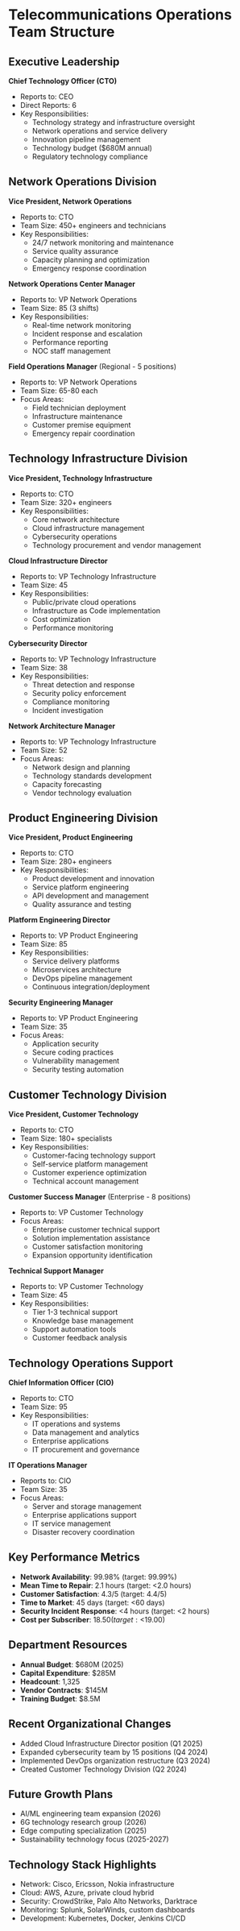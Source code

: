 # Telecommunications Operations Team Structure

## Executive Leadership
**Chief Technology Officer (CTO)**
- Reports to: CEO
- Direct Reports: 6
- Key Responsibilities:
  - Technology strategy and infrastructure oversight
  - Network operations and service delivery
  - Innovation pipeline management
  - Technology budget ($680M annual)
  - Regulatory technology compliance

## Network Operations Division
**Vice President, Network Operations**
- Reports to: CTO
- Team Size: 450+ engineers and technicians
- Key Responsibilities:
  - 24/7 network monitoring and maintenance
  - Service quality assurance
  - Capacity planning and optimization
  - Emergency response coordination

**Network Operations Center Manager**
- Reports to: VP Network Operations
- Team Size: 85 (3 shifts)
- Key Responsibilities:
  - Real-time network monitoring
  - Incident response and escalation
  - Performance reporting
  - NOC staff management

**Field Operations Manager** (Regional - 5 positions)
- Reports to: VP Network Operations
- Team Size: 65-80 each
- Focus Areas:
  - Field technician deployment
  - Infrastructure maintenance
  - Customer premise equipment
  - Emergency repair coordination

## Technology Infrastructure Division
**Vice President, Technology Infrastructure**
- Reports to: CTO
- Team Size: 320+ engineers
- Key Responsibilities:
  - Core network architecture
  - Cloud infrastructure management
  - Cybersecurity operations
  - Technology procurement and vendor management

**Cloud Infrastructure Director**
- Reports to: VP Technology Infrastructure
- Team Size: 45
- Key Responsibilities:
  - Public/private cloud operations
  - Infrastructure as Code implementation
  - Cost optimization
  - Performance monitoring

**Cybersecurity Director**
- Reports to: VP Technology Infrastructure
- Team Size: 38
- Key Responsibilities:
  - Threat detection and response
  - Security policy enforcement
  - Compliance monitoring
  - Incident investigation

**Network Architecture Manager**
- Reports to: VP Technology Infrastructure
- Team Size: 52
- Focus Areas:
  - Network design and planning
  - Technology standards development
  - Capacity forecasting
  - Vendor technology evaluation

## Product Engineering Division
**Vice President, Product Engineering**
- Reports to: CTO
- Team Size: 280+ engineers
- Key Responsibilities:
  - Product development and innovation
  - Service platform engineering
  - API development and management
  - Quality assurance and testing

**Platform Engineering Director**
- Reports to: VP Product Engineering
- Team Size: 85
- Key Responsibilities:
  - Service delivery platforms
  - Microservices architecture
  - DevOps pipeline management
  - Continuous integration/deployment

**Security Engineering Manager**
- Reports to: VP Product Engineering
- Team Size: 35
- Focus Areas:
  - Application security
  - Secure coding practices
  - Vulnerability management
  - Security testing automation

## Customer Technology Division
**Vice President, Customer Technology**
- Reports to: CTO
- Team Size: 180+ specialists
- Key Responsibilities:
  - Customer-facing technology support
  - Self-service platform management
  - Customer experience optimization
  - Technical account management

**Customer Success Manager** (Enterprise - 8 positions)
- Reports to: VP Customer Technology
- Focus Areas:
  - Enterprise customer technical support
  - Solution implementation assistance
  - Customer satisfaction monitoring
  - Expansion opportunity identification

**Technical Support Manager**
- Reports to: VP Customer Technology
- Team Size: 45
- Key Responsibilities:
  - Tier 1-3 technical support
  - Knowledge base management
  - Support automation tools
  - Customer feedback analysis

## Technology Operations Support
**Chief Information Officer (CIO)**
- Reports to: CTO
- Team Size: 95
- Key Responsibilities:
  - IT operations and systems
  - Data management and analytics
  - Enterprise applications
  - IT procurement and governance

**IT Operations Manager**
- Reports to: CIO
- Team Size: 35
- Focus Areas:
  - Server and storage management
  - Enterprise applications support
  - IT service management
  - Disaster recovery coordination

## Key Performance Metrics
- **Network Availability**: 99.98% (target: 99.99%)
- **Mean Time to Repair**: 2.1 hours (target: <2.0 hours)
- **Customer Satisfaction**: 4.3/5 (target: 4.4/5)
- **Time to Market**: 45 days (target: <60 days)
- **Security Incident Response**: <4 hours (target: <2 hours)
- **Cost per Subscriber**: $18.50 (target: <$19.00)

## Department Resources
- **Annual Budget**: $680M (2025)
- **Capital Expenditure**: $285M
- **Headcount**: 1,325
- **Vendor Contracts**: $145M
- **Training Budget**: $8.5M

## Recent Organizational Changes
- Added Cloud Infrastructure Director position (Q1 2025)
- Expanded cybersecurity team by 15 positions (Q4 2024)
- Implemented DevOps organization restructure (Q3 2024)
- Created Customer Technology Division (Q2 2024)

## Future Growth Plans
- AI/ML engineering team expansion (2026)
- 6G technology research group (2026)
- Edge computing specialization (2025)
- Sustainability technology focus (2025-2027)

## Technology Stack Highlights
- Network: Cisco, Ericsson, Nokia infrastructure
- Cloud: AWS, Azure, private cloud hybrid
- Security: CrowdStrike, Palo Alto Networks, Darktrace
- Monitoring: Splunk, SolarWinds, custom dashboards
- Development: Kubernetes, Docker, Jenkins CI/CD